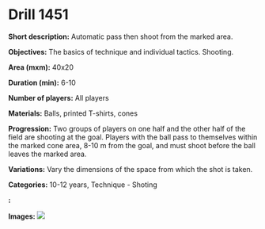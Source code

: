 # Drill 1451

**Short description:**
Automatic pass then shoot from the marked area.

**Objectives:**
The basics of technique and individual tactics. Shooting.

**Area (mxm):**
40x20

**Duration (min):**
6-10

**Number of players:**
All players

**Materials:**
Balls, printed T-shirts, cones

**Progression:**
Two groups of players on one half and the other half of the field are shooting at the goal. Players with the ball pass to themselves within the marked cone area, 8-10 m from the goal, and must shoot before the ball leaves the marked area.

**Variations:**
Vary the dimensions of the space from which the shot is taken.

**Categories:**
10-12 years, Technique - Shoting

**:**


**Images:**
![](https://www.coachingfutsal.com/\images\8a187f8f-eac2-4b80-bb48-b9ff8bad05a7_255.png)

